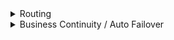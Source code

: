 <details> 
  <summary>Routing</summary>
# Traffic Manager Routing
https://docs.microsoft.com/en-us/azure/traffic-manager/traffic-manager-routing-methods
  
There are **six routing methods available**
1. Priority - use when you have 1 primary, 1 secondary location to route to
1. Weighted - load balance based on user-defined weights
1. Performance - geographic least latency / closest
1. Geographic - use for compliance w local laws. **Generally not recommended - use nested profiles instead**
1. Multivalue - returns multiple DNS entries to end user. Use if you want a customer to be able to choose IPv4/IPv6 endpoint for same resource (i.e. it gives option for both to end user)
1. Subnet - route specific users to specific endpoints

**What can TM route?** - anything on public internet; not usable within a vnet/private network

**Sticky sessions?** - this is DNS so no. Besides, th source IP received by TM is the Recursive DNS service, not the customer/end user

**What is a nested profile and why?**
  - MSFT recommends against Geographic routing and prefers nested routes [in this FAQ document](https://docs.microsoft.com/en-us/azure/traffic-manager/traffic-manager-faqs)
  - Why? 
      - A region can be assigned to only one endpoint within a profile if it is using the geographic routing method.
      - If that endpoint is unavailable, Traffic Manager does not failover to another endpoint 
      - Nested profiles mitigate this by allowing both geographic routing but multiple endpoints + auto failover
</details>

<details>
  <summary>Business Continuity / Auto Failover</summary>
# High Availability / DR / BC w Traffic Manager

https://docs.microsoft.com/en-us/azure/traffic-manager/traffic-manager-routing-methods#priority

Use **Priority Traffic-Routing Method**

> The Traffic Manager profile contains a prioritized list of service endpoints. **By default, Traffic Manager sends all traffic to the primary (highest-priority) endpoint** 
> **If the primary endpoint is not available, Traffic Manager routes the traffic to the second endpoint**
> If both the primary and secondary endpoints are not available, the traffic goes to the third, and so on. 
< Availability of the endpoint is based on the configured status (enabled or disabled) and the ongoing endpoint monitoring.

![x](https://docs.microsoft.com/en-us/azure/traffic-manager/media/traffic-manager-routing-methods/priority.png)
  
  
</details>  
